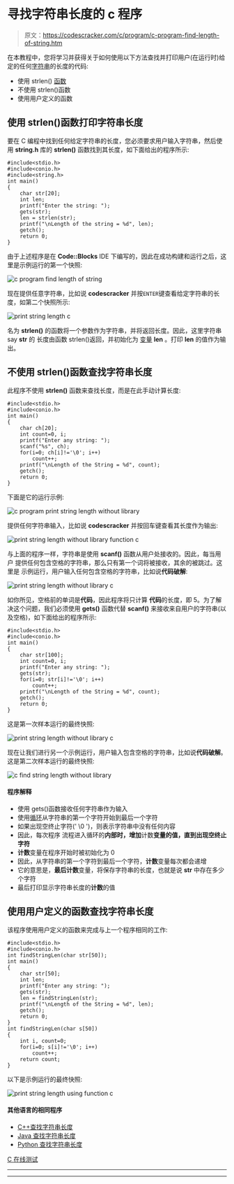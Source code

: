 # 寻找字符串长度的 c 程序

> 原文：<https://codescracker.com/c/program/c-program-find-length-of-string.htm>

在本教程中，您将学习并获得关于如何使用以下方法查找并打印用户(在运行时)给定的任何[字符串](/c/c-strings.htm)的长度的代码:

*   使用 strlen() [函数](/c/c-functions.htm)
*   不使用 strlen()函数
*   使用用户定义的函数

## 使用 strlen()函数打印字符串长度

要在 C 编程中找到任何给定字符串的长度，您必须要求用户输入字符串，然后使用 **string.h** 库的 **strlen()** 函数找到其长度，如下面给出的程序所示:

```
#include<stdio.h>
#include<conio.h>
#include<string.h>
int main()
{
    char str[20];
    int len;
    printf("Enter the string: ");
    gets(str);
    len = strlen(str);
    printf("\nLength of the string = %d", len);
    getch();
    return 0;
}
```

由于上述程序是在 **Code::Blocks** IDE 下编写的，因此在成功构建和运行之后，这里是示例运行的第一个快照:

![c program find length of string](img/dd9fcf24f1a6d9d0840f0f6472fabe02.png)

现在提供任意字符串，比如说 **codescracker** 并按`ENTER`键查看给定字符串的长度，如第二个快照所示:

![print string length c](img/8672fc353682a3031106d3b41c7ad01c.png)

名为 **strlen()** 的函数将一个参数作为字符串，并将返回长度。因此，这里字符串 say **str** 的 长度由函数 strlen()返回，并初始化为 [变量](/c/c-variables.htm) **len** 。打印 **len** 的值作为输出。

## 不使用 strlen()函数查找字符串长度

此程序不使用 **strlen()** 函数来查找长度，而是在此手动计算长度:

```
#include<stdio.h>
#include<conio.h>
int main()
{
    char ch[20];
    int count=0, i;
    printf("Enter any string: ");
    scanf("%s", ch);
    for(i=0; ch[i]!='\0'; i++)
        count++;
    printf("\nLength of the String = %d", count);
    getch();
    return 0;
}
```

下面是它的运行示例:

![c program print string length without library](img/6eadc50faa9c54086be0c601d15877ca.png)

提供任何字符串输入，比如说 **codescracker** 并按回车键查看其长度作为输出:

![print string length without library function c](img/6eb2491f3bb2ffdd91633bc2a5042163.png)

与上面的程序一样，字符串是使用 **scanf()** 函数从用户处接收的。因此，每当用户 提供任何包含空格的字符串，那么只有第一个词将被接收，其余的被跳过。这里是 示例运行，用户输入任何包含空格的字符串，比如说**代码破解**:

![print string length without library c](img/730b9be3b4d72107715eeb33b10d927c.png)

如你所见，空格前的单词是**代码**，因此程序将只计算 **代码**的长度，即 5。为了解决这个问题，我们必须使用 **gets()** 函数代替 **scanf()** 来接收来自用户的字符串(以及空格)，如下面给出的程序所示:

```
#include<stdio.h>
#include<conio.h>
int main()
{
    char str[100];
    int count=0, i;
    printf("Enter any string: ");
    gets(str);
    for(i=0; str[i]!='\0'; i++)
        count++;
    printf("\nLength of the String = %d", count);
    getch();
    return 0;
}
```

这是第一次样本运行的最终快照:

![print string length without library c](img/2f3c1d31291f454292f73d8a57c7f7b7.png)

现在让我们进行另一个示例运行，用户输入包含空格的字符串，比如说**代码破解**。这是第二次样本运行的最终快照:

![c find string length without library](img/e968ca71f7c44396c1c973872434e65c.png)

#### 程序解释

*   使用 gets()函数接收任何字符串作为输入
*   使用[循环](/c/c-for-loop.htm)从字符串的第一个字符开始到最后一个字符
*   如果出现空终止字符(' \0 ')，则表示字符串中没有任何内容
*   因此，每次程序 流程进入循环的**内部时，增加**计数**变量的值，直到出现空终止字符**
*   **计数**变量在程序开始时被初始化为 0
*   因此，从字符串的第一个字符到最后一个字符，**计数**变量每次都会递增
*   它的意思是，**最后计数**变量，将保存字符串的长度，也就是说 **str** 中存在多少个字符
*   最后打印显示字符串长度的**计数**的值

## 使用用户定义的函数查找字符串长度

该程序使用用户定义的函数来完成与上一个程序相同的工作:

```
#include<stdio.h>
#include<conio.h>
int findStringLen(char str[50]);
int main()
{
    char str[50];
    int len;
    printf("Enter any string: ");
    gets(str);
    len = findStringLen(str);
    printf("\nLength of the String = %d", len);
    getch();
    return 0;
}
int findStringLen(char s[50])
{
    int i, count=0;
    for(i=0; s[i]!='\0'; i++)
        count++;
    return count;
}
```

以下是示例运行的最终快照:

![print string length using function c](img/d8c02af3d48ca79914b16ae78f7f4c61.png)

#### 其他语言的相同程序

*   [C++查找字符串长度](/cpp/program/cpp-program-find-length-of-string.htm)
*   [Java 查找字符串长度](/java/program/java-program-find-length-of-string.htm)
*   [Python 查找字符串长度](/python/program/python-program-find-length-of-string.htm)

[C 在线测试](/exam/showtest.php?subid=2)

* * *

* * *